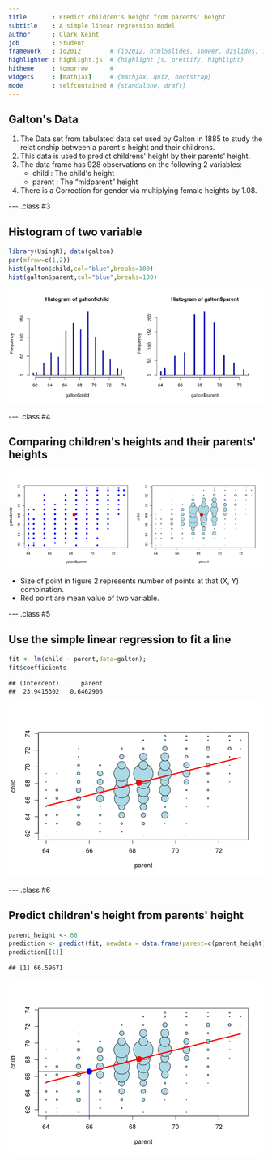 ```yaml
---
title       : Predict children's height from parents' height
subtitle    : A simple linear regression model 
author      : Clark Keint
job         : Student
framework   : io2012        # {io2012, html5slides, shower, dzslides, ...}
highlighter : highlight.js  # {highlight.js, prettify, highlight}
hitheme     : tomorrow      # 
widgets     : [mathjax]     # {mathjax, quiz, bootstrap}
mode        : selfcontained # {standalone, draft}
---
```


## Galton's Data

1. The Data set from tabulated data set used by Galton in 1885 to study the relationship between a parent's height and their childrens.
2. This data is used to predict childrens' height by their parents' height.
3. The data frame has 928 observations on the following 2 variables:
   * child  : The child's height
   * parent : The “midparent” height
4. There is a Correction for gender via multiplying female heights by 1.08.


--- .class #3 

## Histogram of two variable

```r
library(UsingR); data(galton)
par(mfrow=c(1,2))
hist(galton$child,col="blue",breaks=100)
hist(galton$parent,col="blue",breaks=100)
```

![plot of chunk unnamed-chunk-1](assets/fig/unnamed-chunk-1-1.png) 

--- .class #4 

## Comparing children's heights and their parents' heights
![plot of chunk unnamed-chunk-2](assets/fig/unnamed-chunk-2-1.png) 
* Size of point in figure 2 represents number of points at that (X, Y) combination.
* Red point are mean value of two variable.

---  .class #5 
## Use the simple linear regression to fit a line 

```r
fit <- lm(child ~ parent,data=galton);
fit$coefficients
```

```
## (Intercept)      parent 
##  23.9415302   0.6462906
```
![plot of chunk unnamed-chunk-4](assets/fig/unnamed-chunk-4-1.png) 

---  .class #6
## Predict children's height from parents' height

```r
parent_height <- 66
prediction <- predict(fit, newdata = data.frame(parent=c(parent_height)))
prediction[[1]]
```

```
## [1] 66.59671
```

![plot of chunk unnamed-chunk-6](assets/fig/unnamed-chunk-6-1.png) 
